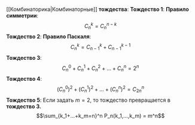 [[Комбинаторика|Комбинаторные]] **тождества**:
**Тождество 1**: **Правило симметрии**:$$C_n^k = C_n^{n-k}$$
**Тождество 2**: **Правило Паскаля**:$$C_n^k = C_{n-1}^k + C_{n-1}^{k-1}$$
**Тождество 3**:$$C_n^0+C_n^1+C_n^2+...+C_n^n = 2^n$$
**Тождество 4**:$$(C_n^0)^2+(C_n^1)^2+...+(C_n^n)^2 = C_{2n}^n$$
**Тождество 5**: Если задать $m=2$, то тождество превращается в **тождество 3.**$$\sum_{k_1+...+k_m=n}^n P_n(k_1,...,k_m) = m^n$$